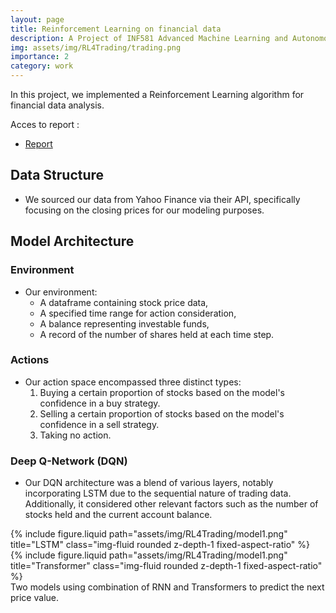 ```yaml
---
layout: page
title: Reinforcement Learning on financial data
description: A Project of INF581 Advanced Machine Learning and Autonomous Agents course at Ecole Polytechnique
img: assets/img/RL4Trading/trading.png
importance: 2
category: work
---
```


In this project, we implemented a Reinforcement Learning algorithm for financial data analysis.

Acces to report : 
- [Report](https://drive.google.com/file/d/1mU4c1jeIt4Psimh49YUeQnJWM70Czpcg/view?usp=sharing)

## Data Structure

* We sourced our data from Yahoo Finance via their API, specifically focusing on the closing prices for our modeling purposes.

## Model Architecture

### Environment

* Our environment:
  - A dataframe containing stock price data,
  - A specified time range for action consideration,
  - A balance representing investable funds,
  - A record of the number of shares held at each time step.

### Actions

* Our action space encompassed three distinct types:
  1. Buying a certain proportion of stocks based on the model's confidence in a buy strategy.
  2. Selling a certain proportion of stocks based on the model's confidence in a sell strategy.
  3. Taking no action.

### Deep Q-Network (DQN)

* Our DQN architecture was a blend of various layers, notably incorporating LSTM due to the sequential nature of trading data. Additionally, it considered other relevant factors such as the number of stocks held and the current account balance.

<div class="row justify-content-sm-center">
    <div class="col-sm-6 mt-3 mt-md-0">
        {% include figure.liquid path="assets/img/RL4Trading/model1.png" title="LSTM" class="img-fluid rounded z-depth-1 fixed-aspect-ratio" %}
    </div>
    <div class="col-sm-6 mt-3 mt-md-0">
        {% include figure.liquid path="assets/img/RL4Trading/model1.png" title="Transformer" class="img-fluid rounded z-depth-1 fixed-aspect-ratio" %}
    </div>
</div>
<div class="caption">
    Two models using combination of RNN and Transformers to predict the next price value.
</div>